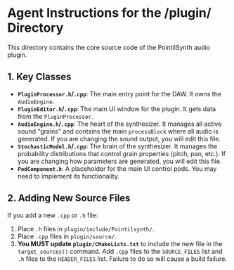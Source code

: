 # Agent Instructions for the /plugin/ Directory

This directory contains the core source code of the PointilSynth audio plugin.

## 1. Key Classes

- **`PluginProcessor.h`/`.cpp`**: The main entry point for the DAW. It owns the `AudioEngine`.
- **`PluginEditor.h`/`.cpp`**: The main UI window for the plugin. It gets data from the `PluginProcessor`.
- **`AudioEngine.h`/`.cpp`**: The heart of the synthesizer. It manages all active sound "grains" and contains the main `processBlock` where all audio is generated. If you are changing the sound output, you will edit this file.
- **`StochasticModel.h`/`.cpp`**: The brain of the synthesizer. It manages the probability distributions that control grain properties (pitch, pan, etc.). If you are changing how parameters are generated, you will edit this file.
- **`PodComponent.h`**: A placeholder for the main UI control pods. You may need to implement its functionality.

## 2. Adding New Source Files

If you add a new `.cpp` or `.h` file:
1.  Place `.h` files in `plugin/include/Pointilsynth/`.
2.  Place `.cpp` files in `plugin/source/`.
3.  **You MUST update `plugin/CMakeLists.txt`** to include the new file in the `target_sources()` command. Add `.cpp` files to the `SOURCE_FILES` list and `.h` files to the `HEADER_FILES` list. Failure to do so will cause a build failure.
